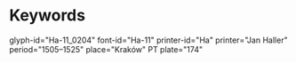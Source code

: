 # Keywords
glyph-id="Ha-11_0204"
font-id="Ha-11"
printer-id="Ha"
printer="Jan Haller"
period="1505–1525"
place="Kraków"
PT plate="174"
